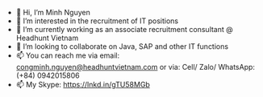 - 👋 Hi, I’m Minh Nguyen
- 👀 I’m interested in the recruitment of IT positions
- 🌱 I’m currently working as an associate recruitment consultant @ Headhunt Vietnam 
- 💞️ I’m looking to collaborate on Java, SAP and other IT functions
- 📫 You can reach me via email: congminh.nguyen@headhuntvietnam.com or via: Cell/ Zalo/ WhatsApp: (+84) 0942015806 
- 📫 My Skype: https://lnkd.in/gTU58MGb
<!---
minhnguyenHHVN/minhnguyenHHVN is a ✨ special ✨ repository because its `README.md` (this file) appears on your GitHub profile.
You can click the Preview link to take a look at your changes.
--->
